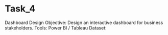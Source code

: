 # Task_4
 Dashboard Design
 Objective: Design an interactive dashboard for business stakeholders.
 Tools: Power BI / Tableau
 Dataset: 
